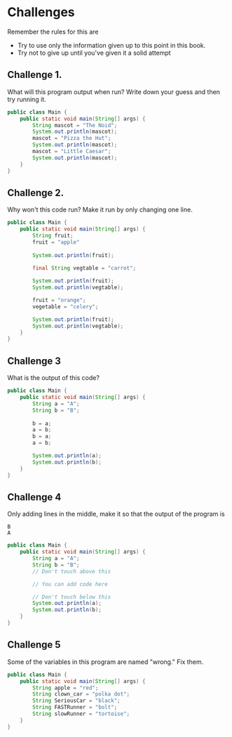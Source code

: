 # Challenges

Remember the rules for this are
* Try to use only the information given up to this point in this book.
* Try not to give up until you've given it a solid attempt

## Challenge 1.

What will this program output when run? Write down your guess and then try running it.

```java
public class Main {
    public static void main(String[] args) {
        String mascot = "The Noid";
        System.out.println(mascot);
        mascot = "Pizza the Hut";
        System.out.println(mascot);
        mascot = "Little Caesar";
        System.out.println(mascot);
    }
}
```

## Challenge 2.

Why won't this code run? Make it run by only changing one line.

```java
public class Main {
    public static void main(String[] args) {
        String fruit;
        fruit = "apple"
        
        System.out.println(fruit);
        
        final String vegtable = "carrot";

        System.out.println(fruit);
        System.out.println(vegtable);

        fruit = "orange";
        vegetable = "celery";

        System.out.println(fruit);
        System.out.println(vegtable);
    }
}
```

## Challenge 3

What is the output of this code?

```java
public class Main {
    public static void main(String[] args) {
        String a = "A";
        String b = "B";
        
        b = a;
        a = b;
        b = a;
        a = b;

        System.out.println(a);
        System.out.println(b);
    }
}
```

## Challenge 4

Only adding lines in the middle, make it so that the output of the program is 

```
B
A
```

```java
public class Main {
    public static void main(String[] args) {
        String a = "A";
        String b = "B";
        // Don't touch above this

        // You can add code here

        // Don't touch below this
        System.out.println(a);
        System.out.println(b);
    }
}
```


## Challenge 5

Some of the variables in this program are named "wrong." Fix them.

```java
public class Main {
    public static void main(String[] args) {
        String apple = "red";
        String clown_car = "polka dot";
        String SeriousCar = "black";
        String FASTRunner = "bolt";
        String slowRunner = "tortoise";
    }
}
```